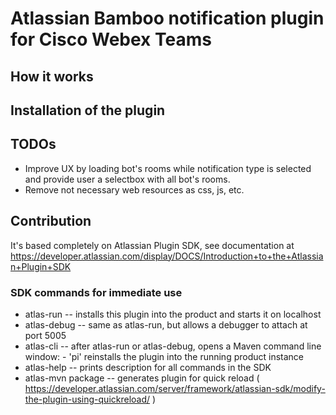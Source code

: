 # Atlassian Bamboo notification plugin for Cisco Webex Teams

## How it works

## Installation of the plugin

## TODOs
* Improve UX by loading bot's rooms while notification type is selected and provide user a selectbox with all bot's rooms.
* Remove not necessary web resources as css, js, etc. 

## Contribution
It's based completely on Atlassian Plugin SDK, see documentation at https://developer.atlassian.com/display/DOCS/Introduction+to+the+Atlassian+Plugin+SDK

### SDK commands for immediate use

* atlas-run   -- installs this plugin into the product and starts it on localhost
* atlas-debug -- same as atlas-run, but allows a debugger to attach at port 5005
* atlas-cli   -- after atlas-run or atlas-debug, opens a Maven command line window:
                 - 'pi' reinstalls the plugin into the running product instance
* atlas-help  -- prints description for all commands in the SDK
* atlas-mvn package -- generates plugin for quick reload ( https://developer.atlassian.com/server/framework/atlassian-sdk/modify-the-plugin-using-quickreload/ )